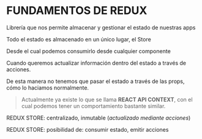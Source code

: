 # FUNDAMENTOS DE REDUX

Librería que nos permite almacenar y gestionar el estado de nuestras apps

Todo el estado es almacenado en un único lugar, el Store

Desde el cual podemos consumirlo desde cualquier componente

Cuando queremos actualizar información dentro del estado
a través de acciones. 

De esta manera no tenemos que pasar el estado a través de las props, cómo lo haciamos normalmente.

> Actualmente ya existe lo que se llama **REACT API CONTEXT**, con el cual podemos tener un comportamiento bastante similar.

REDUX STORE: centralizado, inmutable (*actualizado mediante
acciones*)

REDUX STORE: posibilidad de: consumir estado, emitir acciones
